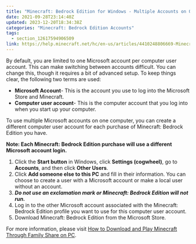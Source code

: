 ```yaml
---
title: "Minecraft: Bedrock Edition for Windows - Multiple Accounts on One Computer"
date: 2021-09-28T23:14:40Z
updated: 2023-12-20T18:34:38Z
categories: "Minecraft: Bedrock Edition Accounts"
tags:
  - section_12617594906509
link: https://help.minecraft.net/hc/en-us/articles/4410248806669-Minecraft-Bedrock-Edition-for-Windows-Multiple-Accounts-on-One-Computer
---
```


By default, you are limited to one Microsoft account per computer user account. This can make switching between accounts difficult. You can change this, though it requires a bit of advanced setup. To keep things clear, the following two terms are used:

- **Microsoft Account**- This is the account you use to log into the Microsoft Store and Minecraft.
- **Computer user account**- This is the computer account that you log into when you start up your computer.

To use multiple Microsoft accounts on one computer, you can create a different computer user account for each purchase of Minecraft: Bedrock Edition you have.

**Note: Each Minecraft: Bedrock Edition purchase will use a different Microsoft account login.**

1.  Click the **Start button** in Windows, click **Settings (cogwheel)**, go to **Accounts**, and then click **Other Users**.
2.  Click **Add someone else to this PC** and fill in their information. You can choose to create a user with a Microsoft account or make a local user without an account. 
3.  ***Do not use an exclamation mark or Minecraft: Bedrock Edition will not run.***
4.  Log in to the other Microsoft account associated with the Minecraft: Bedrock Edition profile you want to use for this computer user account.
5.  Download Minecraft: Bedrock Edition from the Microsoft Store.

For more information, please visit [How to Download and Play Minecraft Through Family Share on PC](../Minecraft-Bedrock-Edition-Technical/How-to-Download-and-Play-Minecraft-Through-Family-Share-on-PC.md).
